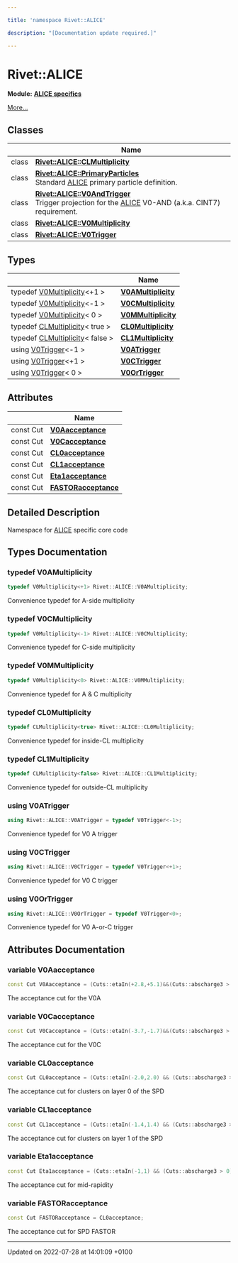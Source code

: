```yaml
---

title: 'namespace Rivet::ALICE'

description: "[Documentation update required.]"

---
```


# Rivet::ALICE

**Module:** **[ALICE specifics](http://example.org/modules/group__alice/)**

 [More...](#detailed-description)

## Classes

|                | Name           |
| -------------- | -------------- |
| class | **[Rivet::ALICE::CLMultiplicity](http://example.org/classes/classrivet_1_1alice_1_1clmultiplicity/)**  |
| class | **[Rivet::ALICE::PrimaryParticles](http://example.org/classes/classrivet_1_1alice_1_1primaryparticles/)** <br>Standard <a href="http://example.org/namespaces/namespacerivet_1_1alice/">ALICE</a> primary particle definition.  |
| class | **[Rivet::ALICE::V0AndTrigger](http://example.org/classes/classrivet_1_1alice_1_1v0andtrigger/)** <br>Trigger projection for the <a href="http://example.org/namespaces/namespacerivet_1_1alice/">ALICE</a> V0-AND (a.k.a. CINT7) requirement.  |
| class | **[Rivet::ALICE::V0Multiplicity](http://example.org/classes/classrivet_1_1alice_1_1v0multiplicity/)**  |
| class | **[Rivet::ALICE::V0Trigger](http://example.org/classes/classrivet_1_1alice_1_1v0trigger/)**  |

## Types

|                | Name           |
| -------------- | -------------- |
| typedef <a href="http://example.org/classes/classrivet_1_1alice_1_1v0multiplicity/">V0Multiplicity</a><+1 > | **[V0AMultiplicity](http://example.org/namespaces/namespacerivet_1_1alice/#typedef-v0amultiplicity)**  |
| typedef <a href="http://example.org/classes/classrivet_1_1alice_1_1v0multiplicity/">V0Multiplicity</a><-1 > | **[V0CMultiplicity](http://example.org/namespaces/namespacerivet_1_1alice/#typedef-v0cmultiplicity)**  |
| typedef <a href="http://example.org/classes/classrivet_1_1alice_1_1v0multiplicity/">V0Multiplicity</a>< 0 > | **[V0MMultiplicity](http://example.org/namespaces/namespacerivet_1_1alice/#typedef-v0mmultiplicity)**  |
| typedef <a href="http://example.org/classes/classrivet_1_1alice_1_1clmultiplicity/">CLMultiplicity</a>< true > | **[CL0Multiplicity](http://example.org/namespaces/namespacerivet_1_1alice/#typedef-cl0multiplicity)**  |
| typedef <a href="http://example.org/classes/classrivet_1_1alice_1_1clmultiplicity/">CLMultiplicity</a>< false > | **[CL1Multiplicity](http://example.org/namespaces/namespacerivet_1_1alice/#typedef-cl1multiplicity)**  |
| using <a href="http://example.org/classes/classrivet_1_1alice_1_1v0trigger/">V0Trigger</a><-1 > | **[V0ATrigger](http://example.org/namespaces/namespacerivet_1_1alice/#using-v0atrigger)**  |
| using <a href="http://example.org/classes/classrivet_1_1alice_1_1v0trigger/">V0Trigger</a><+1 > | **[V0CTrigger](http://example.org/namespaces/namespacerivet_1_1alice/#using-v0ctrigger)**  |
| using <a href="http://example.org/classes/classrivet_1_1alice_1_1v0trigger/">V0Trigger</a>< 0 > | **[V0OrTrigger](http://example.org/namespaces/namespacerivet_1_1alice/#using-v0ortrigger)**  |

## Attributes

|                | Name           |
| -------------- | -------------- |
| const Cut | **[V0Aacceptance](http://example.org/modules/group__alice/#variable-v0aacceptance)**  |
| const Cut | **[V0Cacceptance](http://example.org/modules/group__alice/#variable-v0cacceptance)**  |
| const Cut | **[CL0acceptance](http://example.org/modules/group__alice/#variable-cl0acceptance)**  |
| const Cut | **[CL1acceptance](http://example.org/modules/group__alice/#variable-cl1acceptance)**  |
| const Cut | **[Eta1acceptance](http://example.org/modules/group__alice/#variable-eta1acceptance)**  |
| const Cut | **[FASTORacceptance](http://example.org/modules/group__alice/#variable-fastoracceptance)**  |

## Detailed Description


Namespace for <a href="http://example.org/namespaces/namespacerivet_1_1alice/">ALICE</a> specific core code 

## Types Documentation

### typedef V0AMultiplicity

```cpp
typedef V0Multiplicity<+1> Rivet::ALICE::V0AMultiplicity;
```


Convenience typedef for A-side multiplicity 


### typedef V0CMultiplicity

```cpp
typedef V0Multiplicity<-1> Rivet::ALICE::V0CMultiplicity;
```


Convenience typedef for C-side multiplicity 


### typedef V0MMultiplicity

```cpp
typedef V0Multiplicity<0> Rivet::ALICE::V0MMultiplicity;
```


Convenience typedef for A & C multiplicity 


### typedef CL0Multiplicity

```cpp
typedef CLMultiplicity<true> Rivet::ALICE::CL0Multiplicity;
```


Convenience typedef for inside-CL multiplicity 


### typedef CL1Multiplicity

```cpp
typedef CLMultiplicity<false> Rivet::ALICE::CL1Multiplicity;
```


Convenience typedef for outside-CL multiplicity 


### using V0ATrigger

```cpp
using Rivet::ALICE::V0ATrigger = typedef V0Trigger<-1>;
```


Convenience typedef for V0 A trigger 


### using V0CTrigger

```cpp
using Rivet::ALICE::V0CTrigger = typedef V0Trigger<+1>;
```


Convenience typedef for V0 C trigger 


### using V0OrTrigger

```cpp
using Rivet::ALICE::V0OrTrigger = typedef V0Trigger<0>;
```


Convenience typedef for V0 A-or-C trigger 




## Attributes Documentation

### variable V0Aacceptance

```cpp
const Cut V0Aacceptance = (Cuts::etaIn(+2.8,+5.1)&&(Cuts::abscharge3 > 0));
```


The acceptance cut for the V0A 


### variable V0Cacceptance

```cpp
const Cut V0Cacceptance = (Cuts::etaIn(-3.7,-1.7)&&(Cuts::abscharge3 > 0));
```


The acceptance cut for the V0C 


### variable CL0acceptance

```cpp
const Cut CL0acceptance = (Cuts::etaIn(-2.0,2.0) && (Cuts::abscharge3 > 0));
```


The acceptance cut for clusters on layer 0 of the SPD 


### variable CL1acceptance

```cpp
const Cut CL1acceptance = (Cuts::etaIn(-1.4,1.4) && (Cuts::abscharge3 > 0));
```


The acceptance cut for clusters on layer 1 of the SPD 


### variable Eta1acceptance

```cpp
const Cut Eta1acceptance = (Cuts::etaIn(-1,1) && (Cuts::abscharge3 > 0));
```


The acceptance cut for mid-rapidity 


### variable FASTORacceptance

```cpp
const Cut FASTORacceptance = CL0acceptance;
```


The acceptance cut for SPD FASTOR 





-------------------------------

Updated on 2022-07-28 at 14:01:09 +0100
